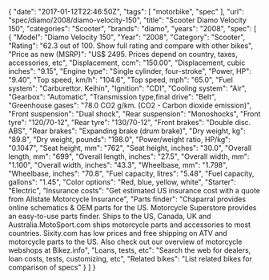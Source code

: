 {
    "date": "2017-01-12T22:46:50Z",
    "tags": [
        "motorbike",
        "spec"
    ],
    "url": "spec\/diamo\/2008\/diamo-velocity-150",
    "title": "Scooter Diamo Velocity 150",
    "categories": "Scooter",
    "brands": "diamo",
    "years": "2008",
    "spec": [
        {
            "Model": "Diamo Velocity 150",
            "Year": "2008",
            "Category": "Scooter",
            "Rating": "62.3 out of 100. Show full rating and compare with other bikes",
            "Price as new (MSRP)": "US$ 2495.   Prices depend on country, taxes, accessories, etc",
            "Displacement, ccm": "150.00",
            "Displacement, cubic inches": "9.15",
            "Engine type": "Single cylinder, four-stroke",
            "Power, HP": "9.40",
            "Top speed, km\/h": "104.6",
            "Top speed, mph": "65.0",
            "Fuel system": "Carburettor. Keihin",
            "Ignition": "CDI",
            "Cooling system": "Air",
            "Gearbox": "Automatic",
            "Transmission type,final drive": "Belt",
            "Greenhouse gases": "78.0 CO2 g\/km. (CO2 - Carbon dioxide emission)",
            "Front suspension": "Dual shock",
            "Rear suspension": "Monoshocks",
            "Front tyre": "120\/70-12",
            "Rear tyre": "130\/70-12",
            "Front brakes": "Double disc. ABS",
            "Rear brakes": "Expanding brake (drum brake)",
            "Dry weight, kg": "89.8",
            "Dry weight, pounds": "198.0",
            "Power\/weight ratio, HP\/kg": "0.1047",
            "Seat height, mm": "762",
            "Seat height, inches": "30.0",
            "Overall length, mm": "699",
            "Overall length, inches": "27.5",
            "Overall width, mm": "1.100",
            "Overall width, inches": "43.3",
            "Wheelbase, mm": "1.798",
            "Wheelbase, inches": "70.8",
            "Fuel capacity, litres": "5.48",
            "Fuel capacity, gallons": "1.45",
            "Color options": "Red, blue, yellow, white",
            "Starter": "Electric",
            "Insurance costs": "Get estimated US insurance cost with a quote from Allstate Motorcycle Insurance",
            "Parts finder": "Chaparral provides online schematics & OEM parts for the US.   Motorcycle Superstore provides an easy-to-use parts finder. Ships to the US, Canada, UK and Australia.MotoSport.com ships motorcycle parts and accessories to most countries.    Sixity.com has low prices and free shipping on ATV and motorcycle parts to the US. Also check out our overview of motorcycle webshops at Bikez.info",
            "Loans, tests, etc": "Search the web for dealers, loan costs, tests, customizing, etc",
            "Related bikes": "List related bikes for comparison of specs"
        }
    ]
}